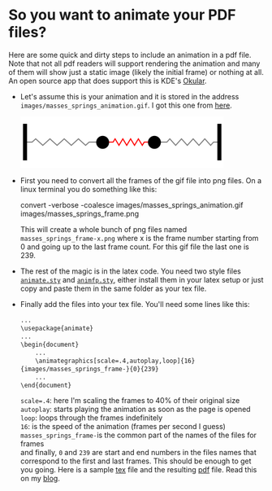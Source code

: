 # So you want to animate your PDF files?

Here are some quick and dirty steps to include an animation in a pdf file.  
Note that not all pdf readers will support rendering the animation and many of them will show just a static image (likely the initial frame) or nothing at all. An open source app that does support this is KDE's [Okular](https://okular.kde.org/).

*   Let's assume this is your animation and it is stored in the address `images/masses_springs_animation.gif`. I got this one from [here](https://www.acs.psu.edu/drussell/Demos/multi-dof-springs/multi-dof-springs.html).  

    ![masses and springs animation](images/masses_springs_animation.gif)

*   First you need to convert all the frames of the gif file into png files. On a linux terminal you do something like this:

    convert -verbose -coalesce images/masses\_springs\_animation.gif images/masses\_springs\_frame.png

    This will create a whole bunch of png files named `masses_springs_frame-x.png` where x is the frame number starting from 0 and going up to the last frame count. For this gif file the last one is 239.
*   The rest of the magic is in the latex code. You need two style files [`animate.sty`](animate.sty) and [`animfp.sty`](animfp.sty), either install them in your latex setup or just copy and paste them in the same folder as your tex file.
*   Finally add the files into your tex file. You'll need some lines like this:
    ```
    ...
    \usepackage{animate}
    ...
    \begin{document}
        ...
        \animategraphics[scale=.4,autoplay,loop]{16}{images/masses_springs_frame-}{0}{239}
        ...
    \end{document}
    ```
    `scale=.4`: here I'm scaling the frames to 40% of their original size  
    `autoplay`: starts playing the animation as soon as the page is opened  
    `loop`: loops through the frames indefinitely  
    `16`: is the speed of the animation (frames per second I guess)  
    `masses_springs_frame-`is the common part of the names of the files for frames  
    and finally, `0` and `239` are start and end numbers in the files names that correspond to the first and last frames.
This should be enough to get you going. Here is a sample [tex](simple_animation.tex) file and the resulting [pdf](simple_animation.pdf) file. Read this on my [blog](https://k1monfared.github.io/blog/2022_12_12.html).
